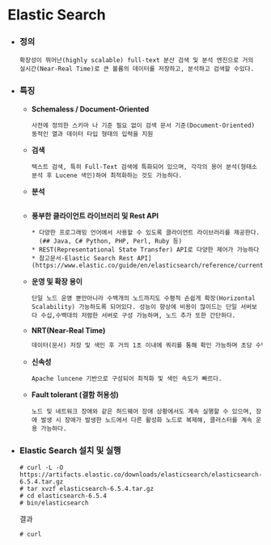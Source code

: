 # Elastic Search

- ### 정의 
   ```
   확장성이 뛰어난(highly scalable) full-text 분산 검색 및 분석 엔진으로 거의 실시간(Near-Real Time)로 큰 볼륨의 데이터를 저장하고, 분석하고 검색할 수있다.
   ```

- ### 특징

  - **Schemaless / Document-Oriented**

    ```
    사전에 정의한 스키마 나 기준 필요 없이 검색 문서 기준(Document-Oriented) 동적인 열과 데이터 타입 형태의 입력을 지원
    ```

  - **검색**
    ```
    텍스트 검색, 특히 Full-Text 검색에 특화되어 있으며, 각각의 용어 분석(형태소 분석 후 Lucene 색인)하여 최적화하는 것도 가능하다.
    ```

  - **분석**

    ```
    
    ```

  - **풍부한 클라이언트 라이브러리 및 Rest API**

    ```
    * 다양한 프로그래밍 언어에서 사용할 수 있도록 클라이언트 라이브러리를 제공한다.
      (## Java, C# Python, PHP, Perl, Ruby 등)
    * REST(Representational State Transfer) API로 다양한 제어가 가능하다 
    * 참고문서-Elastic Search Rest API](https://www.elastic.co/guide/en/elasticsearch/reference/current/docs.html)
    ```

  - **운영 및 확장 용이**

    ```
    단일 노드 운영 뿐만아니라 수백개의 노드까지도 수평적 손쉽게 확장(Horizontal Scalability) 가능하도록 되어있다. 성능이 향상에 비용이 많이드는 단일 서버보다 수십,수백대의 저렴한 서버로 구성 가능하며, 노드 추가 또한 간단하다. 
    ```

  - **NRT(Near-Real Time)**

    ```markdown
    데이터(문서) 저장 및 색인 후 거의 1초 이내에 쿼리를 통해 확인 가능하며 초당 수백~수천개의 도큐먼트 색인 생성하고 거의 실시간(Near-RealTime)으로 검색할 수 있다.
    ```

  - **신속성** 

    ```
    Apache luncene 기반으로 구성되어 최적화 및 색인 속도가 빠르다.
    ```

  - **Fault tolerant (결함 허용성)**

    ```
    노드 및 네트워크 장애와 같은 하드웨어 장애 상황에서도 계속 실행할 수 있으며, 장애 발생 시 장애가 발생한 노드에서 다른 활성화 노드로 복제해, 클러스터를 계속 운용 가능하다.
    ```


- ### Elastic Search 설치 및 실행

   ```
   # curl -L -O https://artifacts.elastic.co/downloads/elasticsearch/elasticsearch-6.5.4.tar.gz
   # tar xvzf elasticsearch-6.5.4.tar.gz
   # cd elasticsearch-6.5.4
   # bin/elasticsearch
   ```

   결과

   ```
   # curl
   ```
